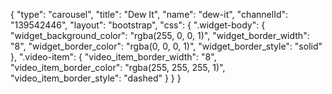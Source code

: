{
    "type": "carousel",
    "title": "Dew It",
    "name": "dew-it",
    "channelId": "139542446",
    "layout": "bootstrap",
    "css": {
        ".widget-body": {
            "widget_background_color": "rgba(255, 0, 0, 1)",
            "widget_border_width": "8",
            "widget_border_color": "rgba(0, 0, 0, 1)",
            "widget_border_style": "solid"
        },
        ".video-item": {
            "video_item_border_width": "8",
            "video_item_border_color": "rgba(255, 255, 255, 1)",
            "video_item_border_style": "dashed"
        }
    }
}